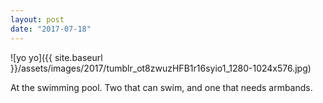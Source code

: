 ```yaml
---
layout: post
date: "2017-07-18"
---
```


![yo yo]({{ site.baseurl }}/assets/images/2017/tumblr_ot8zwuzHFB1r16syio1_1280-1024x576.jpg)

At the swimming pool. Two that can swim, and one that needs armbands.
